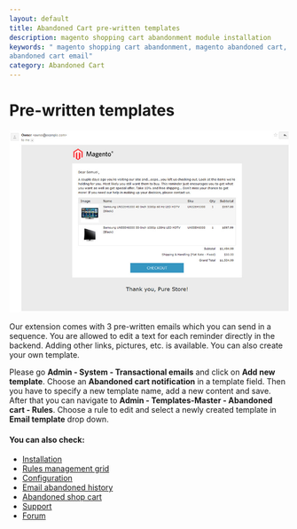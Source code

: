 ```yaml
---
layout: default
title: Abandoned Cart pre-written templates
description: magento shopping cart abandonment module installation
keywords: " magento shopping cart abandonment, magento abandoned cart, magento
abandoned cart email"
category: Abandoned Cart
---
```


# Pre-written templates

![Shopping cart abandonment template](/images/m1/extensions/abandoned-cart/template.png)

Our extension comes with 3 pre-written emails which you can send in a sequence. You are allowed to edit a text for each reminder directly in the backend. Adding other links, pictures, etc. is available. You can also create your own template.

Please go **Admin - System - Transactional emails** and click on **Add new template**. Choose an **Abandoned cart notification** in a template field. Then you have to specify a new template name, add a new content and save. After that you can navigate to **Admin - Templates-Master - Abandoned cart - Rules**. Choose a rule to edit and select a newly created template in **Email template** drop down.

#### You can also check:

*   [Installation](../installation/)
*   [Rules management grid](../rules-grid/)
*	[Configuration](../configuration/)
*   [Email abandoned history](../email-history/)
*   [Abandoned shop cart](../abandoned-shop-cart/)
*   [Support](https://swissuplabs.com/contacts/)
*   [Forum](https://swissuplabs.com/magento-forum/)